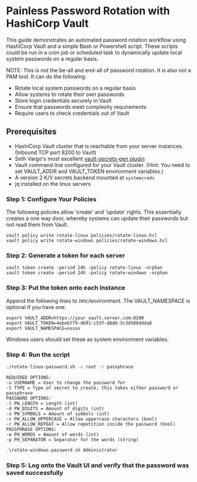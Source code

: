 # Painless Password Rotation with HashiCorp Vault
This guide demonstrates an automated password rotation workflow using HashiCorp Vault and a simple Bash or Powershell script. These scripts could be run in a cron job or scheduled task to dynamically update local system passwords on a regular basis.

NOTE: This is *not* the be-all and end-all of password rotation. It is also not a PAM tool. It can do the following:

* Rotate local system passwords on a regular basis
* Allow systems to rotate their own passwords
* Store login credentials securely in Vault
* Ensure that passwords meet complexity requirements
* Require users to check credentials out of Vault

## Prerequisites
* HashiCorp Vault cluster that is reachable from your server instances. (Inbound TCP port 8200 to Vault)
* Seth Vargo's most excellent [vault-secrets-gen plugin](https://github.com/sethvargo/vault-secrets-gen)
* Vault command line configured for your Vault cluster. (Hint: You need to set VAULT_ADDR and VAULT_TOKEN environment variables.)
* A version 2 K/V secrets backend mounted at `systemcreds`
* jq installed on the linux servers

### Step 1: Configure Your Policies
The following policies allow 'create' and 'update' rights. This essentially creates a one way door, whereby systems can update their passwords but not read them from Vault.
```
vault policy write rotate-linux policies/rotate-linux.hcl
vault policy write rotate-windows policies/rotate-windows.hcl
```

### Step 2: Generate a token for each server
```
vault token create -period 24h -policy rotate-linux -orphan
vault token create -period 24h -policy rotate-windows -orphan
```

### Step 3: Put the token onto each instance
Append the following lines to /etc/environment. The VAULT_NAMESPACE is optional if you have one.
```
export VAULT_ADDR=https://your_vault.server.com:8200
export VAULT_TOKEN=4ebeb7f9-d691-c53f-d8d0-3c3d500ddda8
export VAULT_NAMESPACE=xxxxx
```
Windows users should set these as system environment variables.

### Step 4: Run the script
```bash
./rotate-linux-password.sh -u root -t passphrase
```
```For the linux script there are several parameters, it uses the same defaults as vault-secrets-gen.
REQUIRED OPTIONS:
-u USERNAME = User to change the password for
-t TYPE = Type of secret to create, this takes either password or passphrase
PASSWORD OPTIONS:
-l PW_LENGTH = Length (int)
-d PW_DIGITS = Amount of digits (int)
-s PW_SYMBOLS = Amount of symbols (int)
-c PW_ALLOW_UPPERCASE = Allow uppercase characters (bool)
-r PW_ALLOW_REPEAT = Allow repetition inside the password (bool)
PASSPHRASE OPTIONS:
-w PH_WORDS = Amount of words (int)
-p PH_SEPARATOR = Separator for the words (string)
```
```powershell
.\rotate-windows-password.sh Administrator
```

### Step 5: Log onto the Vault UI and verify that the password was saved successfully
